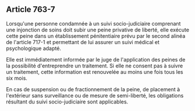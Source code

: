 Article 763-7
----
Lorsqu'une personne condamnée à un suivi socio-judiciaire comprenant une
injonction de soins doit subir une peine privative de liberté, elle exécute
cette peine dans un établissement pénitentiaire prévu par le second alinéa de
l'article 717-1 et permettant de lui assurer un suivi médical et psychologique
adapté.

Elle est immédiatement informée par le juge de l'application des peines de la
possibilité d'entreprendre un traitement. Si elle ne consent pas à suivre un
traitement, cette information est renouvelée au moins une fois tous les six
mois.

En cas de suspension ou de fractionnement de la peine, de placement à
l'extérieur sans surveillance ou de mesure de semi-liberté, les obligations
résultant du suivi socio-judiciaire sont applicables.
